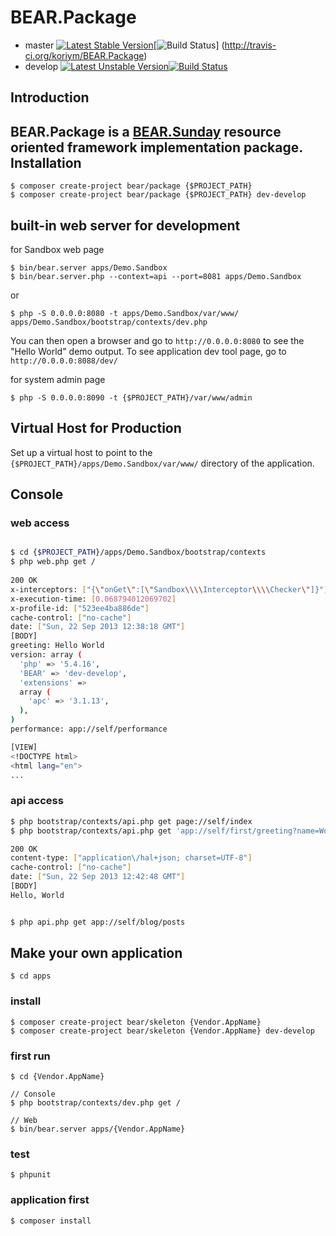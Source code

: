 BEAR.Package
=============================

 * master  [![Latest Stable Version](https://poser.pugx.org/bear/package/v/stable.png)](https://packagist.org/packages/bear/package)[![Build Status](https://secure.travis-ci.org/koriym/BEAR.Package.png?branch=master)] (http://travis-ci.org/koriym/BEAR.Package)
 * develop [![Latest Unstable Version](https://poser.pugx.org/bear/package/v/unstable.png)](https://packagist.org/packages/bear/package)[![Build Status](https://secure.travis-ci.org/koriym/BEAR.Package.png?branch=develop)](http://travis-ci.org/koriym/BEAR.Package)

Introduction
------------
BEAR.Package is a [BEAR.Sunday](https://github.com/koriym/BEAR.Sunday) resource oriented framework implementation package.
Installation
------------

    $ composer create-project bear/package {$PROJECT_PATH}
    $ composer create-project bear/package {$PROJECT_PATH} dev-develop

built-in web server for development
------------------

for Sandbox web page

    $ bin/bear.server apps/Demo.Sandbox
    $ bin/bear.server.php --context=api --port=8081 apps/Demo.Sandbox

or

    $ php -S 0.0.0.0:8080 -t apps/Demo.Sandbox/var/www/ apps/Demo.Sandbox/bootstrap/contexts/dev.php

You can then open a browser and go to `http://0.0.0.0:8080` to see the "Hello World" demo output. To see application dev tool page, go to `http://0.0.0.0:8088/dev/`

for system admin page

    $ php -S 0.0.0.0:8090 -t {$PROJECT_PATH}/var/www/admin

Virtual Host for Production
------------
Set up a virtual host to point to the `{$PROJECT_PATH}/apps/Demo.Sandbox/var/www/` directory of the application.

Console
-------

### web access
```bash

$ cd {$PROJECT_PATH}/apps/Demo.Sandbox/bootstrap/contexts
$ php web.php get /
    
200 OK
x-interceptors: ["{\"onGet\":[\"Sandbox\\\\Interceptor\\\\Checker\"]}"]
x-execution-time: [0.068794012069702]
x-profile-id: ["523ee4ba886de"]
cache-control: ["no-cache"]
date: ["Sun, 22 Sep 2013 12:38:18 GMT"]
[BODY]
greeting: Hello World
version: array (
  'php' => '5.4.16',
  'BEAR' => 'dev-develop',
  'extensions' => 
  array (
    'apc' => '3.1.13',
  ),
)
performance: app://self/performance

[VIEW]
<!DOCTYPE html>
<html lang="en">
...
```


### api access

```bash
$ php bootstrap/contexts/api.php get page://self/index
$ php bootstrap/contexts/api.php get 'app://self/first/greeting?name=World'

200 OK
content-type: ["application\/hal+json; charset=UTF-8"]
cache-control: ["no-cache"]
date: ["Sun, 22 Sep 2013 12:42:48 GMT"]
[BODY]
Hello, World


$ php api.php get app://self/blog/posts
```

Make your own application
-------------------------
    $ cd apps

### install

    $ composer create-project bear/skeleton {Vendor.AppName}
    $ composer create-project bear/skeleton {Vendor.AppName} dev-develop

### first run
    $ cd {Vendor.AppName}

    // Console
    $ php bootstrap/contexts/dev.php get /

    // Web
    $ bin/bear.server apps/{Vendor.AppName}

### test

    $ phpunit

### application first

    $ composer install
